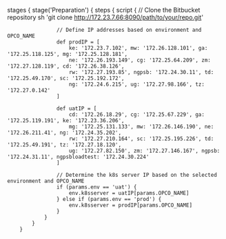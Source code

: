 stages {
        stage('Preparation') {
            steps {
                script {
                    // Clone the Bitbucket repository
                    sh 'git clone http://172.23.7.66:8090/path/to/your/repo.git'

                    // Define IP addresses based on environment and OPCO_NAME
                    def prodIP = [
                        ke: '172.23.7.102', mw: '172.26.128.101', ga: '172.25.118.125', mg: '172.25.128.181',
                        ne: '172.26.193.149', cg: '172.25.64.209', zm: '172.27.128.119', cd: '172.26.38.126',
                        rw: '172.27.193.85', ngpsb: '172.24.30.11', td: '172.25.49.170', sc: '172.25.192.172',
                        ng: '172.24.6.215', ug: '172.27.98.166', tz: '172.27.0.142'
                    ]

                    def uatIP = [
                        cd: '172.26.18.29', cg: '172.25.67.229', ga: '172.25.119.191', ke: '172.23.36.206',
                        mg: '172.25.131.133', mw: '172.26.146.190', ne: '172.26.211.41', ng: '172.24.35.202',
                        rw: '172.27.210.164', sc: '172.25.195.226', td: '172.25.49.191', tz: '172.27.18.120',
                        ug: '172.27.82.150', zm: '172.27.146.167', ngpsb: '172.24.31.11', ngpsbloadtest: '172.24.30.224'
                    ]

                    // Determine the k8s server IP based on the selected environment and OPCO_NAME
                    if (params.env == 'uat') {
                        env.k8sserver = uatIP[params.OPCO_NAME]
                    } else if (params.env == 'prod') {
                        env.k8sserver = prodIP[params.OPCO_NAME]
                    }
                }
            }
        }


